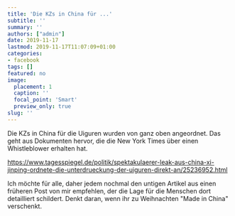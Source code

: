 ```yaml
---
title: 'Die KZs in China für ...'
subtitle: ''
summary: ''
authors: ["admin"]
date: 2019-11-17
lastmod: 2019-11-17T11:07:09+01:00
categories:
- facebook
tags: []
featured: no
image:
  placement: 1
  caption: ''
  focal_point: 'Smart'
  preview_only: true
slug: ''
---
```

Die KZs in China für die Uiguren wurden von ganz oben angeordnet. Das geht aus Dokumenten hervor, die die New York Times über einen Whistleblower erhalten hat. 

https://www.tagesspiegel.de/politik/spektakulaerer-leak-aus-china-xi-jinping-ordnete-die-unterdrueckung-der-uiguren-direkt-an/25236952.html

Ich möchte für alle, daher jedem nochmal den untigen Artikel aus einen früheren Post von mir empfehlen, der die Lage für die Menschen dort detailliert schildert. Denkt daran, wenn ihr zu Weihnachten "Made in China" verschenkt.

